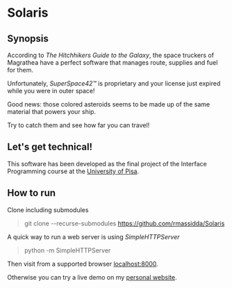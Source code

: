 # Solaris

## Synopsis
According to *The Hitchhikers Guide to the Galaxy*, the space truckers of Magrathea have a perfect software that manages route, supplies and fuel for them.

Unfortunately, *SuperSpace42™* is proprietary and your license just expired while you were in outer space!

Good news: those colored asteroids seems to be made up of the same material that powers your ship.

Try to catch them and see how far you can travel!

## Let's get technical!

This software has been developed as the final project of the Interface Programming course at the [University of Pisa](https://www.di.unipi.it/).

## How to run

Clone including submodules
> git clone --recurse-submodules https://github.com/rmassidda/Solaris

A quick way to run a web server is using *SimpleHTTPServer*
> python -m SimpleHTTPServer

Then visit from a supported browser [localhost:8000](http://localhost:8000).

Otherwise you can try a live demo on my [personal website](https://rmassidda.it/solaris).
